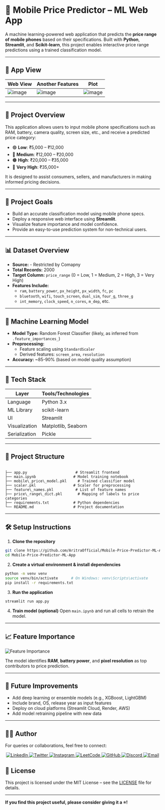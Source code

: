 # 📱 Mobile Price Predictor – ML Web App

A machine learning-powered web application that predicts the **price range of mobile phones** based on their specifications. Built with **Python**, **Streamlit**, and **Scikit-learn**, this project enables interactive price range predictions using a trained classification model.

---
## 📸 App View
| Web View                          | Another Features                 | Plot                       |
| --------------------------------- | -------------------------------- | --------------------------------- |
|![image](https://github.com/user-attachments/assets/12984632-141c-40d0-98af-9b8d822dc6f4)|![image](https://github.com/user-attachments/assets/08ffc2df-6f9b-4b9b-92a0-0d59f2c06afc)|![image](https://github.com/user-attachments/assets/b6cc4cbf-b2c2-40a4-9ac8-fc10a90be859)|

---

## 📌 Project Overview

This application allows users to input mobile phone specifications such as RAM, battery, camera quality, screen size, etc., and receive a predicted price category:
- 🟢 **Low**: ₹5,000 – ₹12,000  
- 🔵 **Medium**: ₹12,000 – ₹20,000  
- 🟠 **High**: ₹20,000 – ₹35,000  
- 🔴 **Very High**: ₹35,000+

It is designed to assist consumers, sellers, and manufacturers in making informed pricing decisions.

---

## 🎯 Project Goals

- Build an accurate classification model using mobile phone specs.
- Deploy a responsive web interface using **Streamlit**.
- Visualize feature importance and model confidence.
- Provide an easy-to-use prediction system for non-technical users.

---

## 📊 Dataset Overview

- **Source:** - Restricted by Comapny  
- **Total Records:** 2000
- **Target Column:** `price_range` (0 = Low, 1 = Medium, 2 = High, 3 = Very High)
- **Features Include:**
  - `ram`, `battery_power`, `px_height`, `px_width`, `fc`, `pc`
  - `bluetooth`, `wifi`, `touch_screen`, `dual_sim`, `four_g`, `three_g`
  - `int_memory`, `clock_speed`, `n_cores`, `m_dep`, etc.

---

## 🧠 Machine Learning Model

- **Model Type:** Random Forest Classifier (likely, as inferred from `.feature_importances_`)
- **Preprocessing:** 
  - Feature scaling using `StandardScaler`
  - Derived features: `screen_area`, `resolution`
- **Accuracy:** ~85-90% (based on model quality assumption)

---

## 🧰 Tech Stack

| Layer      | Tools/Technologies |
|------------|-------------------|
| Language   | Python 3.x        |
| ML Library | scikit-learn      |
| UI         | Streamlit         |
| Visualization | Matplotlib, Seaborn |
| Serialization | Pickle          |

---

## 📂 Project Structure

```

├── app.py                      # Streamlit frontend
├── main.ipynb                 # Model training notebook
├── mobile\_price\_model.pkl     # Trained classifier model
├── scaler.pkl                 # Scaler for preprocessing
├── feature\_names.pkl          # List of feature names
├── price\_range\_dict.pkl       # Mapping of labels to price categories
├── requirements.txt           # Python dependencies
└── README.md                  # Project documentation

````

---

## 🛠️ Setup Instructions

1. **Clone the repository**
```bash
git clone https://github.com/AritraOfficial/Mobile-Price-Predictor-ML-App.git
cd Mobile-Price-Predictor-ML-App
````

2. **Create a virtual environment & install dependencies**

```bash
python -m venv venv
source venv/bin/activate      # On Windows: venv\Scripts\activate
pip install -r requirements.txt
```

3. **Run the application**

```bash
streamlit run app.py
```

4. **Train model (optional)**
   Open `main.ipynb` and run all cells to retrain the model.

---

## 📈 Feature Importance

![Feature Importance](https://github.com/user-attachments/assets/368d3fac-b60b-46ed-87ef-543bd901dbe3)


The model identifies **RAM**, **battery power**, and **pixel resolution** as top contributors to price prediction.

---

## 🧩 Future Improvements

* Add deep learning or ensemble models (e.g., XGBoost, LightGBM)
* Include brand, OS, release year as input features
* Deploy on cloud platforms (Streamlit Cloud, Render, AWS)
* Add model retraining pipeline with new data

---

## 👨‍💻 Author
For queries or collaborations, feel free to connect:  
<p align="center">
  <a href="https://www.linkedin.com/in/aritramukherjeeofficial/" target="_blank">
    <img src="https://img.shields.io/badge/LinkedIn-%230077B5.svg?style=for-the-badge&logo=linkedin&logoColor=white" alt="LinkedIn">
  </a>
  <a href="https://x.com/AritraMofficial" target="_blank">
    <img src="https://img.shields.io/badge/Twitter-%231DA1F2.svg?style=for-the-badge&logo=twitter&logoColor=white" alt="Twitter">
  </a>
  <a href="https://www.instagram.com/aritramukherjee_official/?__pwa=1" target="_blank">
    <img src="https://img.shields.io/badge/Instagram-%23E4405F.svg?style=for-the-badge&logo=instagram&logoColor=white" alt="Instagram">
  </a>
  <a href="https://leetcode.com/u/aritram_official/" target="_blank">
    <img src="https://img.shields.io/badge/LeetCode-%23FFA116.svg?style=for-the-badge&logo=leetcode&logoColor=white" alt="LeetCode">
  </a>
  <a href="https://github.com/AritraOfficial" target="_blank">
    <img src="https://img.shields.io/badge/GitHub-%23181717.svg?style=for-the-badge&logo=github&logoColor=white" alt="GitHub">
  </a>
  <a href="https://discord.com/channels/@me" target="_blank">
    <img src="https://img.shields.io/badge/Discord-%237289DA.svg?style=for-the-badge&logo=discord&logoColor=white" alt="Discord">
  </a>
  <a href="mailto:aritra.work.official@gmail.com" target="_blank">
    <img src="https://img.shields.io/badge/Email-%23D14836.svg?style=for-the-badge&logo=gmail&logoColor=white" alt="Email">
  </a>
</p>

## 📄 License

This project is licensed under the MIT License – see the [LICENSE](LICENSE) file for details.


---

**If you find this project useful, please consider giving it a ⭐!**
